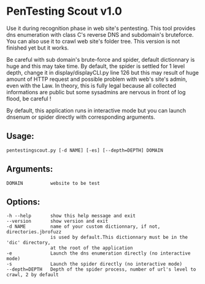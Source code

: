 # PenTesting Scout v1.0
                               

Use it during recognition phase in web site's pentesting. This tool provides
dns enumeration with class C's reverse DNS and subdomain's bruteforce.
You can also use it to crawl web site's folder tree. This version is not finished
yet but it works.
 
Be careful with sub domain's brute-force and spider, default
dictionnary is huge and this may take time. By default, the spider is settled for
1 level depth, change it in display/displayCLI.py line 126 but this may result of
huge amount of HTTP request and possible problem with web's site's admin, even
with the Law. In theory, this is fully legal because all collected informations
are public but some sysadmins are nervous in front of log flood, be careful !

By default, this application runs in interactive mode but you can launch dnsenum
or spider directly with corresponding arguments.

## Usage:

    pentestingscout.py [-d NAME] [-es] [--depth=DEPTH] DOMAIN

## Arguments:
    DOMAIN          website to be test

## Options:
    -h --help       show this help message and exit
    --version       show version and exit
    -d NAME         name of your custom dictionnary, if not, directories.jbrofuzz
                    is used by default.This dictionnary must be in the 'dic' directory,
                    at the root of the application
    -e              Launch the dns enumeration directly (no interactive mode)
    -s              Launch the spider directly (no interactive mode)
    --depth=DEPTH   Depth of the spider process, number of url's level to crawl, 2 by default
